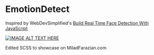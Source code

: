 # EmotionDetect

Inspired by WebDevSimplified's [Build Real Time Face Detection With JavaScript](https://www.youtube.com/watch?v=CVClHLwv-4I&list=WL&index=2&t=195s)

[![IMAGE ALT TEXT HERE](https://i.ytimg.com/vi/CVClHLwv-4I/hqdefault.jpg?sqp=-oaymwEZCPYBEIoBSFXyq4qpAwsIARUAAIhCGAFwAQ==&rs=AOn4CLDhnuJWtDRKB4rwoxAUaBC_Kbd6_w)](https://www.youtube.com/watch?v=CVClHLwv-4I&list=WL&index=2&t=195s)

Edited SCSS to showcase on MiladFarazian.com
